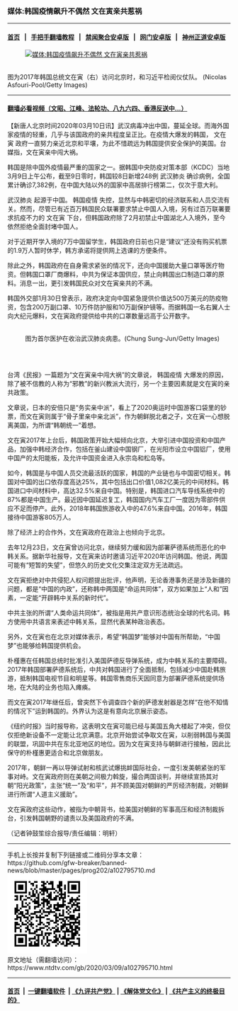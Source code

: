 ### 媒体:韩国疫情飙升不偶然 文在寅亲共惹祸
------------------------

#### [首页](https://github.com/gfw-breaker/banned-news/blob/master/README.md) &nbsp;&nbsp;|&nbsp;&nbsp; [手把手翻墙教程](https://github.com/gfw-breaker/guides/wiki) &nbsp;&nbsp;|&nbsp;&nbsp; [禁闻聚合安卓版](https://github.com/gfw-breaker/bn-android) &nbsp;&nbsp;|&nbsp;&nbsp; [网门安卓版](https://github.com/oGate2/oGate) &nbsp;&nbsp;|&nbsp;&nbsp; [神州正道安卓版](https://github.com/SzzdOgate/update) 



<div><div class="featured_image">
 <a href="https://i.ntdtv.com/assets/uploads/2020/03/GettyImages-892161662.jpg" target="_blank">
  <figure>
   <img alt="媒体:韩国疫情飙升不偶然 文在寅亲共惹祸" src="https://i.ntdtv.com/assets/uploads/2020/03/GettyImages-892161662-800x450.jpg"/>
  </figure><br/>
 </a>
 <span class="caption">
  图为2017年韩国总统文在寅（右）访问北京时，和习近平检阅仪仗队。 (Nicolas Asfouri-Pool/Getty Images)
 </span>
</div>
</div><hr/>

#### [翻墙必看视频（文昭、江峰、法轮功、八九六四、香港反送中...）](https://github.com/gfw-breaker/banned-news/blob/master/pages/link3.md)

<div><div class="post_content" itemprop="articleBody">
 <p>
  【新唐人北京时间2020年03月10日讯】武汉病毒冲出中国，蔓延全球。而海外国家疫情的轻重，几乎与该国政府的亲共程度呈正比。在疫情大爆发的韩国，
  <ok href="https://www.ntdtv.com/gb/文在寅.htm">
   文在寅
  </ok>
  政府一直努力亲近北京和平壤，为此不惜疏远为韩国提供安全保护的美国。台媒指，文在寅亲中闯大祸。
 </p>
 <p>
  韩国是除中国外疫情最严重的国家之一。据韩国中央防疫对策本部（KCDC）当地3月9日上午公布，截至9日零时，韩国较8日新增248例
  <ok href="https://www.ntdtv.com/gb/武汉肺炎.htm">
   武汉肺炎
  </ok>
  确诊病例，全国累计确诊7,382例，在中国大陆以外的国家中高居排行榜第二，仅次于意大利。
 </p>
 <p>
  <ok href="https://www.ntdtv.com/gb/武汉肺炎.htm">
   武汉肺炎
  </ok>
  起源于中国。
  <ok href="https://www.ntdtv.com/gb/韩国疫情.htm">
   韩国疫情
  </ok>
  失控，显然与中韩密切的经济联系和人员交流有关。然而，尽管已有近百万韩国民众联署要求禁止中国人入境，另有过百万联署要求抗疫不力的
  <ok href="https://www.ntdtv.com/gb/文在寅.htm">
   文在寅
  </ok>
  下台，但韩国政府除了2月初禁止中国湖北人入境外，至今依然拒绝全面封堵中国人。
 </p>
 <p>
  对于近期开学入境的7万中国留学生，韩国政府日前也只是“建议”还没有购买机票的1.9万人暂时休学，韩方承诺将提供网上选课的方便条件。
 </p>
 <p>
  除此之外，韩国政府在自身需求紧张的情况下，还向中国援助大量口罩等医疗物资。但韩国口罩厂商爆料，中共为保证本国供应，禁止向韩国出口制造口罩的原料。消息一出，更引发韩国民众对文在寅亲共的不满。
 </p>
 <p>
  韩国外交部1月30日曾表示，政府决定向中国紧急提供价值达500万美元的防疫物资，包含200万副口罩、10万件防护服和10万副保护镜等。而据韩国一名右翼人士向大纪元爆料，文在寅政府提供给中共的口罩数量远高于公开数字。
 </p>
 <figure class="wp-caption aligncenter" id="attachment_102795743" style="width: 600px">
  <img alt="" class="size-medium wp-image-102795743" src="https://i.ntdtv.com/assets/uploads/2020/03/GettyImages-1211268628-600x400.jpg">
   <br/><figcaption class="wp-caption-text">
    图为首尔医护在收治武汉肺炎病患。(Chung Sung-Jun/Getty Images)
   </figcaption><br/>
  </img>
 </figure><br/>
 <p>
  台湾《民报》一篇题为“文在寅亲中闯大祸”的文章说，
  <ok href="https://www.ntdtv.com/gb/韩国疫情.htm">
   韩国疫情
  </ok>
  大爆发的原因，除了被不信教的人称为“邪教”的新兴教派大流行，另一个主要因素就是文在寅的亲共政策。
 </p>
 <p>
  文章说，日本的安倍只是“务实亲中派”，看上了2020奥运时中国游客口袋里的钞票，而文在寅则属于“骨子里亲中亲北派”，作为朝鲜脱北者之子，文在寅一心想脱离美国，为所谓“韩朝统一”着想。
 </p>
 <p>
  文在寅2017年上台后，韩国政策开始大幅倾向北京，大举引进中国投资和中国产品，加强中韩经济合作，包括在釜山建设中国钢厂，在光阳市设立中国铝厂，使用中国产的太阳能板，及允许中国资金进入永宗岛和松岛等。
 </p>
 <p>
  如今，韩国是与中国人员交流最活跃的国家，韩国的产业链也与中国密切相关。韩国对中国的出口依存度高达25%，其中包括出口价值1,082亿美元的中间材料。韩国进口中间材料中，高达32.5%来自中国。特别是，韩国进口汽车导线系统中的87%都是中国生产。最近因中国延迟复工，韩国国内汽车工厂一度因为零部件供应不足而停产。此外，2018年韩国旅游收入中的47.6%来自中国。2016年，韩国接待中国游客805万人。
 </p>
 <p>
  除了经济上的合作外，文在寅政府在政治上也倾向于北京。
 </p>
 <p>
  去年12月23日，文在寅曾访问北京，继续努力缓和因为部署萨德系统而恶化的中韩关系。据新华社报导，文在寅来访时邀请习近平2020年访问韩国。他说，两国可能有“短暂的失望”，但悠久的历史文化交集注定双方无法疏远。
 </p>
 <p>
  文在寅拒绝对中共侵犯人权问题提出批评，他声明，无论香港事务还是涉及新疆的问题，都是“中国的内政”，还称韩中两国是“命运共同体”，双方如果加上“人和”因素，一定能“开辟韩中关系的新时代”。
 </p>
 <p>
  中共主张的所谓“人类命运共同体”，被指是用共产意识形态统治全球的代名词。韩方使用中共语言来表述中韩关系，显然代表某种政治表态。
 </p>
 <p>
  另外，文在寅也在北京对媒体表示，希望“韩国梦”能够对中国有所帮助，“中国梦”也能够给韩国提供机会。
 </p>
 <p>
  朴槿惠在任韩国总统时批准引入美国萨德反导弹系统，成为中韩关系的主要障碍。2017年韩国部署萨德系统后，中共对韩国进行了全面抵制，包括减少中国赴韩旅游，抵制韩国电视节目和明星等。韩国零售商乐天因同意为部署萨德系统提供场地，在大陆的业务也陷入瘫痪。
 </p>
 <p>
  而文在寅2017年继任后，曾突然下令调查四个新的萨德发射器是怎样“在他不知情的情况下”运到韩国的。外界认为这是有意向北京展示姿态。
 </p>
 <p>
  《纽约时报》当时报导称，这表明文在寅可能已经与美国五角大楼起了冲突，但仅仅拒绝新设备不一定能让北京满意。北京开始尝试争取文在寅，以削弱韩国与美国的联盟，巩固中共在东北亚地区的地位。因为文在寅支持与朝鲜进行接触，因此比保守的朴槿惠更适合和北京做朋友。
 </p>
 <p>
  2017年，朝鲜一再以导弹试射和核武试爆挑衅国际社会，一度引发美朝紧张的军事对峙。文在寅政府则在美朝之间极力斡旋，撮合两国谈判，并继续宣扬其对朝“阳光政策”，主张“统一”及“和平”，并不顾美国对朝鲜的严厉经济制裁，对朝鲜进行所谓“人道主义援助”。
 </p>
 <p>
  文在寅政府这些动作，被指为中朝背书，给美国对朝鲜的军事高压和经济制裁拆台，引发韩国朝野的谴责以及美国政府的不满。
 </p>
 <p>
  （记者钟鼓笙综合报导/责任编辑：明轩）
 </p>
 <div class="single_ad">
 </div>
</div>
</div>
<hr/>
手机上长按并复制下列链接或二维码分享本文章：<br/>
https://github.com/gfw-breaker/banned-news/blob/master/pages/prog202/a102795710.md <br/>
<a href='https://github.com/gfw-breaker/banned-news/blob/master/pages/prog202/a102795710.md'><img src='https://github.com/gfw-breaker/banned-news/blob/master/pages/prog202/a102795710.md.png'/></a> <br/>
原文地址（需翻墙访问）：https://www.ntdtv.com/gb/2020/03/09/a102795710.html


------------------------
#### [首页](https://github.com/gfw-breaker/banned-news/blob/master/README.md) &nbsp;|&nbsp; [一键翻墙软件](https://github.com/gfw-breaker/nogfw/blob/master/README.md) &nbsp;| [《九评共产党》](https://github.com/gfw-breaker/9ping.md/blob/master/README.md#九评之一评共产党是什么) | [《解体党文化》](https://github.com/gfw-breaker/jtdwh.md/blob/master/README.md) | [《共产主义的终极目的》](https://github.com/gfw-breaker/gczydzjmd.md/blob/master/README.md)


<img src='http://gfw-breaker.win/banned-news/pages/prog202/a102795710.md' width='0px' height='0px'/>